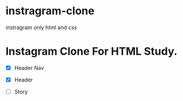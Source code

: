# instragram-clone
 instragram only html and css

# Instagram Clone For HTML Study.

- [x] Header Nav
- [x] Header
- [ ] Story



